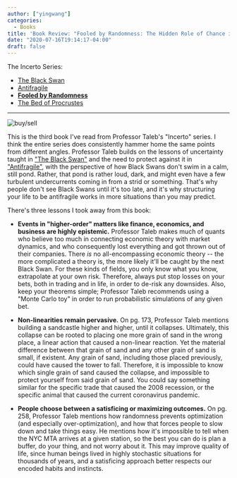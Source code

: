 ```yaml
---
author: ["yingwang"]
categories:
  - Books
title: 'Book Review: "Fooled by Randomness: The Hidden Role of Chance in Life and in the Markets", by Nassim Nicholas Taleb'
date: "2020-07-16T19:14:17-04:00"
draft: false
---
```


The Incerto Series:

- [The Black Swan](/posts/2020/04/09/the_black_swan)
- [Antifragile](/posts/2020/05/06/antifragile)
- [**Fooled by Randomness**](/posts/2020/07/16/fooled_by_randomness)
- [The Bed of Procrustes](/posts/2020/07/17/the_bed_of_procrustes)

---

![buy/sell](/img/posts/2020/07/16/fooled_by_randomness_1.png)

This is the third book I've read from Professor Taleb's "Incerto" series. I
think the entire series does consistently hammer home the same points from
different angles. Professor Taleb builds on the lessons of uncertainty taught in
["The Black Swan"](/posts/2020/04/09/the_black_swan) and the need to protect
against it in ["Antifragile"](/posts/2020/05/06/antifragile), with the
perspective of how Black Swans don't swim in a calm, still pond. Rather, that
pond is rather loud, dark, and might even have a few turbulent undercurrents
coming in from a strid or something. That's why people don't see Black Swans
until it's too late, and it's why structuring your life to be antifragile works
in more situations than you may predict.

There's three lessons I took away from this book:

- **Events in "higher-order" matters like finance, economics, and business are
  highly epistemic.** Professor Taleb makes much of quants who believe too
  much in connecting economic theory with market dynamics, and who
  consequently lost everything and got thrown out of their companies. There
  _is_ no all-encompassing economic theory -- the more complicated a theory
  is, the more likely it'll be caught by the next Black Swan. For these kinds
  of fields, you only know what you know, extrapolate at your own risk.
  Therefore, always put stop losses on your bets, both in trading and in life,
  in order to de-risk any downsides. Also, keep your theorems simple;
  Professor Taleb recommends using a "Monte Carlo toy" in order to run
  probabilistic simulations of any given bet.

- **Non-linearities remain pervasive.** On pg. 173, Professor Taleb mentions
  building a sandcastle higher and higher, until it collapses. Ultimately,
  this collapse can be rooted to placing one more grain of sand in the wrong
  place, a linear action that caused a non-linear reaction. Yet the material
  difference between that grain of sand and any other grain of sand is small,
  if existent. Any grain of sand, including those placed previously, could
  have caused the tower to fall. Therefore, it is impossible to know which
  single grain of sand caused the collapse, and impossible to protect yourself
  from said grain of sand. You could say something similar for the specific
  trade that caused the 2008 recession, or the specific animal that caused the
  current coronavirus pandemic.

- **People choose between a satisficing or maximizing outcomes.** On pg. 258,
  Professor Taleb mentions how randomness prevents optimization (and
  especially over-optimization), and how that forces people to slow down and
  take things easy. He mentions how it's impossible to tell when the NYC MTA
  arrives at a given station, so the best you can do is plan a buffer, do your
  thing, and not worry about it. This may improve quality of life, since human
  beings lived in highly stochastic situations for thousands of years, and a
  satisficing approach better respects our encoded habits and instincts.
